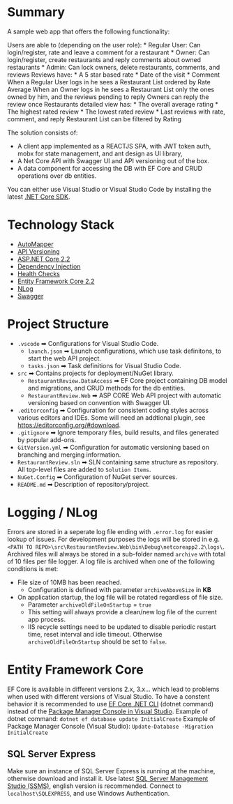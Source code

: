 # Summary

A sample web app that offers the following functionality:

Users are able to (depending on the user role):
    * Regular User: Can login/register, rate and leave a comment for a restaurant
    * Owner: Can login/register, create restaurants and reply comments about owned restaurants
    * Admin: Can lock owners, delete restaurants, comments, and reviews
Reviews have:
    * A 5 star based rate
    * Date of the visit
    * Comment
When a Regular User logs in he sees a Restaurant List ordered by Rate Average
When an Owner logs in he sees a Restaurant List only the ones owned by him, and the reviews pending to reply
Owners can reply the review once
Restaurants detailed view has:
    * The overall average rating
    * The highest rated review
    * The lowest rated review
    * Last reviews with rate, comment, and reply
Restaurant List can be filtered by Rating

The solution consists of:

* A client app implemented as a REACTJS SPA, with JWT token auth, mobx for state management, and ant design as UI library,
* A Net Core API with Swagger UI and API versioning out of the box.
* A data component for accessing the DB with EF Core and CRUD operations over db entities.

You can either use Visual Studio or Visual Studio Code by installing the latest [.NET Core SDK](https://dotnet.microsoft.com/download/dotnet-core).

# Technology Stack

* [AutoMapper](http://docs.automapper.org/en/stable/)
* [API Versioning](https://github.com/microsoft/aspnet-api-versioning)
* [ASP.NET Core 2.2](https://docs.microsoft.com/en-us/aspnet/core)
* [Dependency Injection](https://docs.microsoft.com/en-us/aspnet/core/fundamentals/dependency-injection)
* [Health Checks](https://docs.microsoft.com/en-us/aspnet/core/host-and-deploy/health-checks)
* [Entity Framework Core 2.2](https://docs.microsoft.com/en-us/ef/core/)
* [NLog](https://github.com/NLog/NLog/wiki)
* [Swagger](https://docs.microsoft.com/en-us/aspnet/core/tutorials/web-api-help-pages-using-swagger)

# Project Structure

* `.vscode` ➡ Configurations for Visual Studio Code.
  * `launch.json` ➡ Launch configurations, which use task definitons, to start the web API project.
  * `tasks.json` ➡ Task definitions for Visual Studio Code.
* `src` ➡ Contains projects for deployment/NuGet library.
  * `RestaurantReview.DataAccess` ➡ EF Core project containing DB model and migrations, and CRUD methods for the db entities.
  * `RestaurantReview.Web` ➡ ASP CORE Web API project with automatic versioning based on convention with Swagger UI.
* `.editorconfig` ➡ Configuration for consistent coding styles across various editors and IDEs. Some will need an addtional plugin, see <https://editorconfig.org/#download>.
* `.gitignore` ➡ Ignore temporary files, build results, and files generated by popular add-ons.
* `GitVersion.yml` ➡ Configuration for automatic versioning based on branching and merging information.
* `RestaurantReview.sln` ➡ SLN containing same structure as repository. All top-level files are added to `Solution Items`.
* `NuGet.Config` ➡ Configuration of NuGet server sources.
* `README.md` ➡ Description of repository/project.

# Logging / NLog

Errors are stored in a seperate log file ending with `.error.log` for easier lookup of issues.
For development purposes the logs will be stored in e.g. `<PATH TO REPO>\src\RestaurantReview.Web\bin\Debug\netcoreapp2.2\logs\`.
Archived files will always be stored in a sub-folder named `archive` with total of 10 files per file logger. A log file is archived when one of the following conditions is met:

* File size of 10MB has been reached.
  * Configuration is defined with parameter `archiveAboveSize` in **KB**
* On application startup, the log file will be rotated regardless of file size.
  * Parameter `archiveOldFileOnStartup` = `true`
  * This setting will always provide a clean/new log file of the current app process.
  * IIS recycle settings need to be updated to disable periodic restart time, reset interval and idle timeout. Otherwise `archiveOldFileOnStartup` should be set to `false`.

# Entity Framework Core

EF Core is available in different versions 2.x, 3.x... which lead to problems when used with different versions of Visual Studio. To have a constent behavior it is recommended to use [EF Core .NET CLI](https://docs.microsoft.com/en-us/ef/core/miscellaneous/cli/dotnet) (dotnet command) instead of the [Package Manager Console in Visual Studio](https://docs.microsoft.com/en-us/ef/core/miscellaneous/cli/powershell).
Example of dotnet command: `dotnet ef database update InitialCreate`
Example of Package Manager Console (Visual Studio): `Update-Database -Migration InitialCreate`

## SQL Server Express

Make sure an instance of SQL Server Express is running at the machine, otherwise download and install it.
Use latest [SQL Server Management Studio (SSMS)](https://docs.microsoft.com/en-us/sql/ssms/download-sql-server-management-studio-ssms?view=sql-server-2017#available-languages-ssms-182), english version is recommended.  Connect to `localhost\SQLEXPRESS`, and use Windows Authentication.